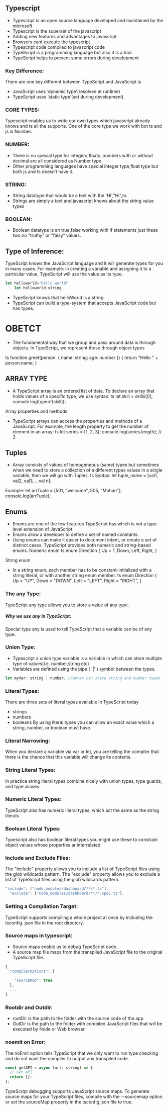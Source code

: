 ## Typescript         
* Typescript is an open source language developed and maintained by the microsoft
* Typescript is the superset of the javascript
* Adding new features and advantages to javascript
* Browsers cant execute the typescript
* Typescript code compiled to javascript code
* TypeScript is a programming language but also it is a tool.
* TypeScript helps to prevent some errors during development
### Key Difference: 
There are one key different between TypeScript and JavaScript is
* JavaScript uses ‘dynamic type’(resolved at runtime)
* TypeScript uses ‘static type’(set during development).
### CORE TYPES: 
Typescript enables us to write our own types which javascript already knows and ts all the supports.
One of the core type we work with bot ts and js is Number.
### NUMBER: 
* There is no special type for integers,floats ,numbers with or without decimal are all considered as Number type.
* Other programming languages have special integer type,float type but both js and ts doesn’t have it. 
### STRING:
* String datatype that would be a text with the 'Hi',"Hi",`Hi`
* Strings are simply a text and javascript knows about the string value types
### BOOLEAN:
* Boolean datatype is an true,false working with if statements just these two,no "truthy" or "falsy"
values.
## Type of Inference:
TypeScript knows the JavaScript language and  it will generate types for you in many cases.
For example: in creating a variable and assigning it to a particular value, TypeScript will use the value as its type.
```javascript
let helloworld="hello world"
    let helloworld:string
```
* TypeScript knows that helloWorld is a string
* TypeScript can build a type-system that accepts JavaScript code but has types. 
# OBETCT
* The fundamental way that we group and pass around data is through objects. In TypeScript, we represent those through object types

ts
function greet(person: { name: string; age: number }) {
  return "Hello " + person.name;
}
## ARRAY TYPE
* A TypeScript array is an ordered list of data. To declare an array that holds values of a specific type, we use syntax:
ts
let skill = skills[0];
console.log(typeof(skill));

Array properties and methods
* TypeScript arrays can access the properties and methods of a JavaScript. For example,  the length property to get the number of element in an array:
ts
let series = [1, 2, 3];
console.log(series.length); // 3
## Tuples
* Array consists of values of homogeneous (same) types but sometimes when we need to store a collection of a different types values in a single variable, then we will go with Tuples.
ts
Syntax:
let tuple_name = [val1, val2, val3, ...val n];  

Example:
let arrTuple = [501, "welcome", 505, "Mohan"];  
console.log(arrTuple);

## Enums
* Enums are one of the few features TypeScript has which is not a type-level extension of JavaScript.
* Enums allow a developer to define a set of named constants. 
* Using enums can make it easier to document intent, or create a set of distinct cases. TypeScript provides both numeric and string-based enums.
Numeric enum
ts
enum Direction {
  Up = 1,
  Down,
  Left,
  Right,
}

String enum
* In a string enum, each member has to be constant-initialized with a string literal, or with another string enum member.
ts
enum Direction {
  Up = "UP",
  Down = "DOWN",
  Left = "LEFT",
  Right = "RIGHT",
}
### The any Type:
TypeScript any type allows you to store a value of any type.
##### Why we use any  in TypeScript:
Special type any is used to tell TypeScript that a variable can be of any type.
### Union Type:
* Typescript a union type variable is a variable in which can store multiple type of values(i.e. number,string etc)
* Variables are defined using the pipe ( '|' ) symbol between the types. 
```js
let myVar: string | number; //myVar can store string and number types
```
### Literal Types:
There are three sets of literal types available in TypeScript today
* strings 
* numbers
* booleans
By using literal types you can allow an exact value which a string, number, or boolean must have.
### Literal Narrowing:
When you declare a variable via var or let, you are telling the compiler that there is the chance that this variable will change its contents.
### String Literal Types:
In practice string literal types combine nicely with union types, type guards, and type aliases.
### Numeric Literal Types:
TypeScript also has numeric literal types, which act the same as the string literals
### Boolean Literal Types:
Typescript also has boolean literal types you might use these to constrain object values whose properties ar interrelated.
<!-- ### Function Type and call backs:
A callback function is defined as a function passed into another function as an argument -->
### Include and Exclude Files:
The "include" property allows you to include a list of TypeScript files using the glob wildcards pattern. The "exclude" property allows you to exclude a list of TypeScript files using the glob wildcards pattern.
```javascript
"include": ["node_modules/dashboard/**/*.ts"],
  "exclude": ["node_modules/dashboard/**/*.spec.ts"],
```
### Setting a Compilation Target:
TypeScript supports compiling a whole project at once by including the tsconfig. json file in the root directory.
### Source maps in typescript:
* Source maps enable us to debug TypeScript code. 
* A source map file maps from the transpiled JavaScript file to the original TypeScript file. 
```javascript
{
  "compilerOptions": {
    ...
    "sourceMap": true
  },
  ...
}
```
### Rootdir and Outdir:
* rootDir is the path to the folder with the source code of the app 
* OutDir is the path to the folder with compiled JavaScript files that will be executed by Node or Web browser 
### noemit on Error:
The noEmit option tells TypeScript that we only want to run type checking and do not want the compiler to output any transpiled code.
```javascript
const getAPI = async (url: string) => {
  // Get API
  return {};
};
```

TypeScript debugging supports JavaScript source maps. To generate source maps for your TypeScript files, compile with the --sourcemap option or set the sourceMap property in the tsconfig.json file to true.